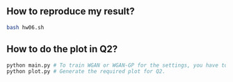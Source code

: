 ## How to reproduce my result?

```bash
bash hw06.sh 
```

## How to do the plot in Q2?

```bash
python main.py # To train WGAN or WGAN-GP for the settings, you have to change some code in the file.
python plot.py # Generate the required plot for Q2.
```